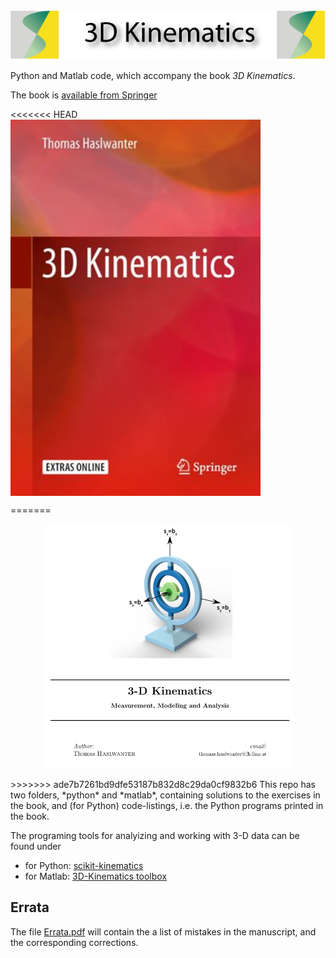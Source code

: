 <img src="images/title.png" alt="Title" width="600px"/>

Python and Matlab code, which accompany the book *3D Kinematics*.

The book is [available from
Springer](https://www.springer.com/in/book/9783319752761)

<<<<<<< HEAD
<img src="images/Cover.jpg" alt="Cover" width="400px" align="center"/>

=======
<p align="center">
<img src="images/cover.png" alt="Cover" width="400px"/>
</p>
>>>>>>> ade7b7261bd9dfe53187b832d8c29da0cf9832b6
This repo has two folders, *python* and *matlab*, containing solutions to
the exercises in the book, and (for Python) code-listings, i.e. the Python
programs printed in the book.

The programing tools for analyizing and working with 3-D data can be found under

* for Python: [scikit-kinematics](https://github.com/thomas-haslwanter/scikit-kinematics)
* for Matlab: [3D-Kinematics toolbox](https://github.com/thomas-haslwanter/kinematics_toolbox.git)


## Errata
The file [Errata.pdf](Errata.pdf) will contain the a list of mistakes in the manuscript, and
the corresponding corrections.
